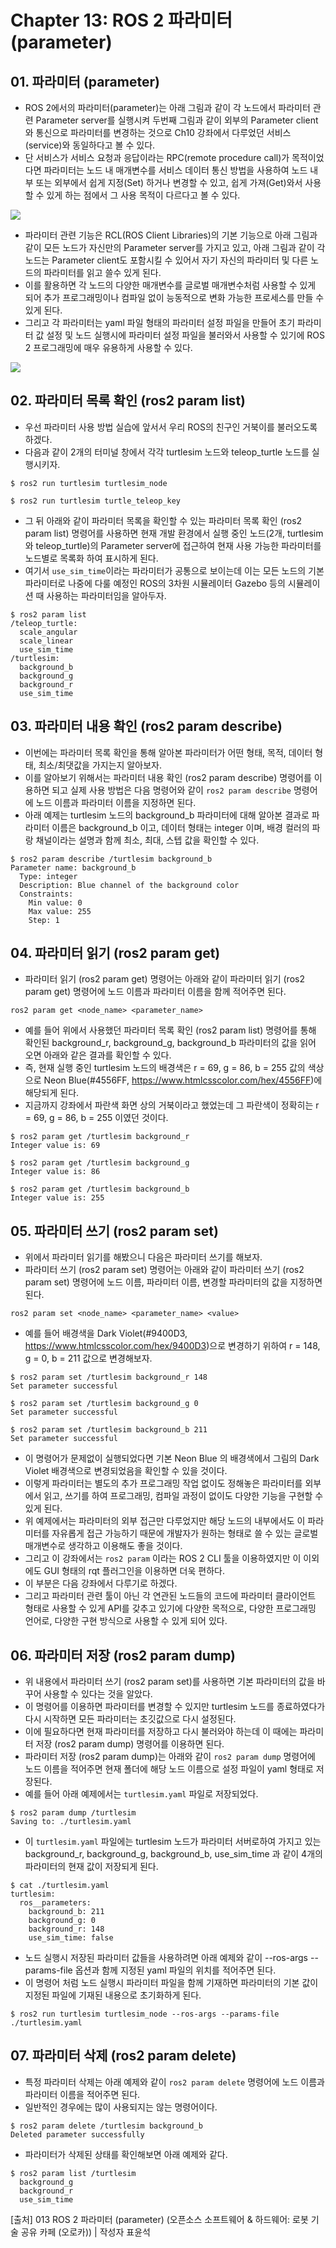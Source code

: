 # Chapter 13: ROS 2 파라미터 (parameter)
## 01. 파라미터 (parameter)
- ROS 2에서의 파라미터(parameter)는 아래 그림과 같이 각 노드에서 파라미터 관련 Parameter server를 실행시켜 두번째 그림과 같이 외부의 Parameter client 와 통신으로 파라미터를 변경하는 것으로 Ch10 강좌에서 다루었던 서비스(service)와 동일하다고 볼 수 있다.
- 단 서비스가 서비스 요청과 응답이라는 RPC(remote procedure call)가 목적이었다면 파라미터는 노드 내 매개변수를 서비스 데이터 통신 방법을 사용하여 노드 내부 또는 외부에서 쉽게 지정(Set) 하거나 변경할 수 있고, 쉽게 가져(Get)와서 사용할 수 있게 하는 점에서 그 사용 목적이 다르다고 볼 수 있다.

![](./assets/Ch13/ros01.png)

- 파라미터 관련 기능은 RCL(ROS Client Libraries)의 기본 기능으로 아래 그림과 같이 모든 노드가 자신만의 Parameter server를 가지고 있고, 아래 그림과 같이 각 노드는 Parameter client도 포함시킬 수 있어서 자기 자신의 파라미터 및 다른 노드의 파라미터를 읽고 쓸수 있게 된다.
- 이를 활용하면 각 노드의 다양한 매개변수를 글로벌 매개변수처럼 사용할 수 있게 되어 추가 프로그래밍이나 컴파일 없이 능동적으로 변화 가능한 프로세스를 만들 수 있게 된다.
- 그리고 각 파라미터는 yaml 파일 형태의 파라미터 설정 파일을 만들어 초기 파라미터 값 설정 및 노드 실행시에 파라미터 설정 파일을 불러와서 사용할 수 있기에 ROS 2 프로그래밍에 매우 유용하게 사용할 수 있다.

![](./assets/Ch13/ros02.png)

## 02. 파라미터 목록 확인 (ros2 param list)
- 우선 파라미터 사용 방법 실습에 앞서서 우리 ROS의 친구인 거북이를 불러오도록 하겠다.
- 다음과 같이 2개의 터미널 창에서 각각 turtlesim 노드와 teleop_turtle 노드를 실행시키자.
```
$ ros2 run turtlesim turtlesim_node
```
```
$ ros2 run turtlesim turtle_teleop_key
```
- 그 뒤 아래와 같이 파라미터 목록을 확인할 수 있는 파라미터 목록 확인 (ros2 param list) 명령어를 사용하면 현재 개발 환경에서 실행 중인 노드(2개, turtlesim와 teleop_turtle)의 Parameter server에 접근하여 현재 사용 가능한 파라미터를 노드별로 목록화 하여 표시하게 된다.
- 여기서 `use_sim_time`이라는 파라미터가 공통으로 보이는데 이는 모든 노드의 기본 파라미터로 나중에 다룰 예정인 ROS의 3차원 시뮬레이터 Gazebo 등의 시뮬레이션 때 사용하는 파라미터임을 알아두자.
```
$ ros2 param list
/teleop_turtle:
  scale_angular
  scale_linear
  use_sim_time
/turtlesim:
  background_b
  background_g
  background_r
  use_sim_time
```

## 03. 파라미터 내용 확인 (ros2 param describe)
- 이번에는 파라미터 목록 확인을 통해 알아본 파라미터가 어떤 형태, 목적, 데이터 형태, 최소/최댓값을 가지는지 알아보자.
- 이를 알아보기 위해서는 파라미터 내용 확인 (ros2 param describe) 명령어를 이용하면 되고 실제 사용 방법은 다음 명령어와 같이 `ros2 param describe` 명령어에 노드 이름과 파라미터 이름을 지정하면 된다.
- 아래 예제는 turtlesim 노드의 background_b 파라미터에 대해 알아본 결과로 파라미터 이름은 background_b 이고, 데이터 형태는 integer 이며, 배경 컬러의 파랑 채널이라는 설명과 함께 최소, 최대, 스텝 값을 확인할 수 있다.
```
$ ros2 param describe /turtlesim background_b
Parameter name: background_b
  Type: integer
  Description: Blue channel of the background color
  Constraints:
    Min value: 0
    Max value: 255
    Step: 1
```

## 04. 파라미터 읽기 (ros2 param get)
- 파라미터 읽기 (ros2 param get) 명령어는 아래와 같이 파라미터 읽기 (ros2 param get) 명령어에 노드 이름과 파라미터 이름을 함께 적어주면 된다.
```
ros2 param get <node_name> <parameter_name>
```
- 예를 들어 위에서 사용했던 파라미터 목록 확인 (ros2 param list) 명령어를 통해 확인된 background_r, background_g, background_b 파라미터의 값을 읽어 오면 아래와 같은 결과를 확인할 수 있다.
- 즉, 현재 실행 중인 turtlesim 노드의 배경색은 r = 69, g = 86, b = 255 값의 색상으로 Neon Blue(#4556FF, https://www.htmlcsscolor.com/hex/4556FF)에 해당되게 된다.
- 지금까지 강좌에서 파란색 화면 상의 거북이라고 했었는데 그 파란색이 정확히는 r = 69, g = 86, b = 255 이였던 것이다.
```
$ ros2 param get /turtlesim background_r
Integer value is: 69

$ ros2 param get /turtlesim background_g
Integer value is: 86

$ ros2 param get /turtlesim background_b
Integer value is: 255
```

## 05. 파라미터 쓰기 (ros2 param set)
- 위에서 파라미터 읽기를 해봤으니 다음은 파라미터 쓰기를 해보자.
- 파라미터 쓰기 (ros2 param set) 명령어는 아래와 같이 파라미터 쓰기 (ros2 param set) 명령어에 노드 이름, 파라미터 이름, 변경할 파라미터의 값을 지정하면 된다.
```
ros2 param set <node_name> <parameter_name> <value>
```
- 예를 들어 배경색을 Dark Violet(#9400D3, https://www.htmlcsscolor.com/hex/9400D3)으로 변경하기 위하여 r = 148, g = 0, b = 211 값으로 변경해보자.
```
$ ros2 param set /turtlesim background_r 148
Set parameter successful

$ ros2 param set /turtlesim background_g 0
Set parameter successful

$ ros2 param set /turtlesim background_b 211
Set parameter successful
```
- 이 명령어가 문제없이 실행되었다면 기본 Neon Blue 의 배경색에서 그림의 Dark Violet 배경색으로 변경되었음을 확인할 수 있을 것이다.
- 이렇게 파라미터는 별도의 추가 프로그래밍 작업 없이도 정해놓은 파라미터를 외부에서 읽고, 쓰기를 하여 프로그래밍, 컴파일 과정이 없이도 다양한 기능을 구현할 수 있게 된다.
- 위 예제에서는 파라미터의 외부 접근만 다루었지만 해당 노드의 내부에서도 이 파라미터를 자유롭게 접근 가능하기 때문에 개발자가 원하는 형태로 쓸 수 있는 글로벌 매개변수로 생각하고 이용해도 좋을 것이다.
- 그리고 이 강좌에서는 `ros2 param` 이라는 ROS 2 CLI 툴을 이용하였지만 이 이외에도 GUI 형태의 rqt 플러그인을 이용하면 더욱 편하다.
- 이 부분은 다음 강좌에서 다루기로 하겠다.
- 그리고 파라미터 관련 툴이 아닌 각 연관된 노드들의 코드에 파라미터 클라이언트 형태로 사용할 수 있게 API를 갖추고 있기에 다양한 목적으로, 다양한 프로그래밍 언어로, 다양한 구현 방식으로 사용할 수 있게 되어 있다.

## 06. 파라미터 저장 (ros2 param dump)
- 위 내용에서 파라미터 쓰기 (ros2 param set)를 사용하면 기본 파라미터의 값을 바꾸어 사용할 수 있다는 것을 알았다.
- 이 명령어를 이용하면 파라미터를 변경할 수 있지만 turtlesim 노드를 종료하였다가 다시 시작하면 모든 파라미터는 초깃값으로 다시 설정된다.
- 이에 필요하다면 현재 파라미터를 저장하고 다시 불러와야 하는데 이 때에는 파라미터 저장 (ros2 param dump) 명령어를 이용하면 된다.
- 파라미터 저장 (ros2 param dump)는 아래와 같이 `ros2 param dump` 명령어에 노드 이름을 적어주면 현재 폴더에 해당 노드 이름으로 설정 파일이 yaml 형태로 저장된다.
- 예를 들어 아래 예제에서는 `turtlesim.yaml` 파일로 저장되었다.
```
$ ros2 param dump /turtlesim
Saving to: ./turtlesim.yaml
```
- 이 `turtlesim.yaml` 파일에는 turtlesim 노드가 파라미터 서버로하여 가지고 있는 background_r, background_g, background_b, use_sim_time 과 같이 4개의 파라미터의 현재 값이 저장되게 된다.
```
$ cat ./turtlesim.yaml
turtlesim:
  ros__parameters:
    background_b: 211
    background_g: 0
    background_r: 148
    use_sim_time: false
```
- 노드 실행시 저장된 파라미터 값들을 사용하려면 아래 예제와 같이 --ros-args --params-file 옵션과 함께 지정된 yaml 파일의 위치를 적어주면 된다.
- 이 명령어 처럼 노드 실행시 파라미터 파일을 함께 기재하면 파라미터의 기본 값이 지정된 파일에 기재된 내용으로 초기화하게 된다.
```
$ ros2 run turtlesim turtlesim_node --ros-args --params-file ./turtlesim.yaml
```

## 07. 파라미터 삭제 (ros2 param delete)
- 특정 파라미터 삭제는 아래 예제와 같이 `ros2 param delete` 명령어에 노드 이름과 파라미터 이름을 적어주면 된다.
- 일반적인 경우에는 많이 사용되지는 않는 명령어이다.
```
$ ros2 param delete /turtlesim background_b
Deleted parameter successfully
```
- 파라미터가 삭제된 상태를 확인해보면 아래 예제와 같다.
```
$ ros2 param list /turtlesim
  background_g
  background_r
  use_sim_time
```

[출처] 013 ROS 2 파라미터 (parameter) (오픈소스 소프트웨어 & 하드웨어: 로봇 기술 공유 카페 (오로카)) | 작성자 표윤석
